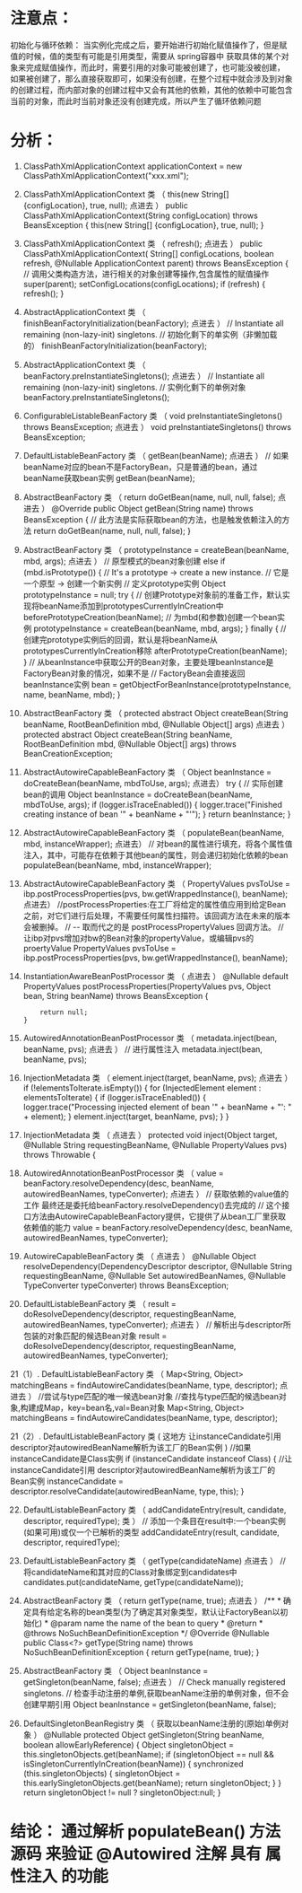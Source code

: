 # 注意点：
初始化与循环依赖：
    当实例化完成之后，要开始进行初始化赋值操作了，但是赋值的时候，值的类型有可能是引用类型，需要从 spring容器中 获取具体的某个对象来完成赋值操作，而此时，需要引用的对象可能被创建了，也可能没被创建，
    如果被创建了，那么直接获取即可，如果没有创建，在整个过程中就会涉及到对象的创建过程，而内部对象的创建过程中又会有其他的依赖，其他的依赖中可能包含当前的对象，而此时当前对象还没有创建完成，所以产生了循环依赖问题

# 分析：
1. ClassPathXmlApplicationContext applicationContext = new ClassPathXmlApplicationContext("xxx.xml");


2. ClassPathXmlApplicationContext 类 （ this(new String[] {configLocation}, true, null); 点进去 ）
        public ClassPathXmlApplicationContext(String configLocation) throws BeansException {
        		this(new String[] {configLocation}, true, null);
        }


3. ClassPathXmlApplicationContext 类 （ refresh(); 点进去 ）
        public ClassPathXmlApplicationContext(
        	String[] configLocations, boolean refresh, @Nullable ApplicationContext parent)
        	throws BeansException {
        // 调用父类构造方法，进行相关的对象创建等操作,包含属性的赋值操作
        super(parent);
        setConfigLocations(configLocations);
        if (refresh) {
        	refresh();
        }


4. AbstractApplicationContext 类 （ finishBeanFactoryInitialization(beanFactory); 点进去 ）
        // Instantiate all remaining (non-lazy-init) singletons.
        // 初始化剩下的单实例（非懒加载的）
        finishBeanFactoryInitialization(beanFactory);


5. AbstractApplicationContext 类 （ beanFactory.preInstantiateSingletons(); 点进去 ）
        // Instantiate all remaining (non-lazy-init) singletons.
        // 实例化剩下的单例对象
        beanFactory.preInstantiateSingletons();


6. ConfigurableListableBeanFactory 类 （ void preInstantiateSingletons() throws BeansException; 点进去 ）
        void preInstantiateSingletons() throws BeansException;


7. DefaultListableBeanFactory 类 （ getBean(beanName); 点进去 ）
        // 如果beanName对应的bean不是FactoryBean，只是普通的bean，通过beanName获取bean实例
        getBean(beanName);


8. AbstractBeanFactory 类 （ return doGetBean(name, null, null, false); 点进去 ）
        @Override
        public Object getBean(String name) throws BeansException {
        	// 此方法是实际获取bean的方法，也是触发依赖注入的方法
        	return doGetBean(name, null, null, false);
        }


9. AbstractBeanFactory 类 （ prototypeInstance = createBean(beanName, mbd, args); 点进去 ）
        // 原型模式的bean对象创建
        else if (mbd.isPrototype()) {
        	// It's a prototype -> create a new instance.
        	// 它是一个原型 -> 创建一个新实例
        	// 定义prototype实例
        	Object prototypeInstance = null;
        	try {
        		// 创建Prototype对象前的准备工作，默认实现将beanName添加到prototypesCurrentlyInCreation中
        		beforePrototypeCreation(beanName);
        		// 为mbd(和参数)创建一个bean实例
        		prototypeInstance = createBean(beanName, mbd, args);
        	}
        	finally {
        		// 创建完prototype实例后的回调，默认是将beanName从prototypesCurrentlyInCreation移除
        		afterPrototypeCreation(beanName);
        	}
        	// 从beanInstance中获取公开的Bean对象，主要处理beanInstance是FactoryBean对象的情况，如果不是
        	// FactoryBean会直接返回beanInstance实例
        	bean = getObjectForBeanInstance(prototypeInstance, name, beanName, mbd);
        }


10. AbstractBeanFactory 类 （ protected abstract Object createBean(String beanName, RootBeanDefinition mbd, @Nullable Object[] args) 点进去 ）
        protected abstract Object createBean(String beanName, RootBeanDefinition mbd, @Nullable Object[] args)
        			throws BeanCreationException;


11. AbstractAutowireCapableBeanFactory 类 （ Object beanInstance = doCreateBean(beanName, mbdToUse, args); 点进去）
        try {
        	// 实际创建bean的调用
        	Object beanInstance = doCreateBean(beanName, mbdToUse, args);
        	if (logger.isTraceEnabled()) {
        		logger.trace("Finished creating instance of bean '" + beanName + "'");
        	}
        	return beanInstance;
        }


12. AbstractAutowireCapableBeanFactory 类 （ populateBean(beanName, mbd, instanceWrapper); 点进去）
        // 对bean的属性进行填充，将各个属性值注入，其中，可能存在依赖于其他bean的属性，则会递归初始化依赖的bean
        populateBean(beanName, mbd, instanceWrapper);


13. AbstractAutowireCapableBeanFactory 类 （ PropertyValues pvsToUse = ibp.postProcessProperties(pvs, bw.getWrappedInstance(), beanName); 点进去）
        //postProcessProperties:在工厂将给定的属性值应用到给定Bean之前，对它们进行后处理，不需要任何属性扫描符。该回调方法在未来的版本会被删掉。
        // -- 取而代之的是 postProcessPropertyValues 回调方法。
        // 让ibp对pvs增加对bw的Bean对象的propertyValue，或编辑pvs的proertyValue
        PropertyValues pvsToUse = ibp.postProcessProperties(pvs, bw.getWrappedInstance(), beanName);


14. InstantiationAwareBeanPostProcessor 类 （ 点进去 ）
        @Nullable
        default PropertyValues postProcessProperties(PropertyValues pvs, Object bean, String beanName)
        		throws BeansException {

        	return null;
        }


15. AutowiredAnnotationBeanPostProcessor 类 （  metadata.inject(bean, beanName, pvs); 点进去 ）
        // 进行属性注入
        metadata.inject(bean, beanName, pvs);


16. InjectionMetadata 类 （ element.inject(target, beanName, pvs); 点进去 ）
		if (!elementsToIterate.isEmpty()) {
			for (InjectedElement element : elementsToIterate) {
				if (logger.isTraceEnabled()) {
					logger.trace("Processing injected element of bean '" + beanName + "': " + element);
				}
				element.inject(target, beanName, pvs);
			}
		}


17. InjectionMetadata 类  （ 点进去 ）
        protected void inject(Object target, @Nullable String requestingBeanName, @Nullable PropertyValues pvs)
                throws Throwable {


18. AutowiredAnnotationBeanPostProcessor 类 （ value = beanFactory.resolveDependency(desc, beanName, autowiredBeanNames, typeConverter); 点进去 ）
        // 获取依赖的value值的工作  最终还是委托给beanFactory.resolveDependency()去完成的
        // 这个接口方法由AutowireCapableBeanFactory提供，它提供了从bean工厂里获取依赖值的能力
        value = beanFactory.resolveDependency(desc, beanName, autowiredBeanNames, typeConverter);


19. AutowireCapableBeanFactory 类 （ 点进去 ）
        @Nullable
        Object resolveDependency(DependencyDescriptor descriptor, @Nullable String requestingBeanName,
			@Nullable Set<String> autowiredBeanNames, @Nullable TypeConverter typeConverter) throws BeansException;


20. DefaultListableBeanFactory 类 （ result = doResolveDependency(descriptor, requestingBeanName, autowiredBeanNames, typeConverter); 点进去 ）
        // 解析出与descriptor所包装的对象匹配的候选Bean对象
        result = doResolveDependency(descriptor, requestingBeanName, autowiredBeanNames, typeConverter);


21（1）. DefaultListableBeanFactory 类 （ Map<String, Object> matchingBeans = findAutowireCandidates(beanName, type, descriptor); 点进去 ）
        //尝试与type匹配的唯一候选bean对象
        //查找与type匹配的候选bean对象,构建成Map，key=bean名,val=Bean对象
        Map<String, Object> matchingBeans = findAutowireCandidates(beanName, type, descriptor);

21（2）. DefaultListableBeanFactory 类 ( 这地方 让instanceCandidate引用 descriptor对autowiredBeanName解析为该工厂的Bean实例 )
        //如果instanceCandidate是Class实例
        if (instanceCandidate instanceof Class) {
        	//让instanceCandidate引用 descriptor对autowiredBeanName解析为该工厂的Bean实例
        	instanceCandidate = descriptor.resolveCandidate(autowiredBeanName, type, this);
        }


22. DefaultListableBeanFactory 类 （ addCandidateEntry(result, candidate, descriptor, requiredType); 类 ）
        // 添加一个条目在result中:一个bean实例(如果可用)或仅一个已解析的类型
        addCandidateEntry(result, candidate, descriptor, requiredType);


23. DefaultListableBeanFactory 类 （ getType(candidateName) 点进去 ）
        // 将candidateName和其对应的Class对象绑定到candidates中
        candidates.put(candidateName, getType(candidateName));


24. AbstractBeanFactory 类 （ return getType(name, true); 点进去 ）
        /**
         * 确定具有给定名称的bean类型(为了确定其对象类型，默认让FactoryBean以初始化)
         * @param name the name of the bean to query
         * @return
         * @throws NoSuchBeanDefinitionException
         */
        @Override
        @Nullable
        public Class<?> getType(String name) throws NoSuchBeanDefinitionException {
        	return getType(name, true);
        }


25. AbstractBeanFactory 类 （ Object beanInstance = getSingleton(beanName, false); 点进去 ）
		// Check manually registered singletons.
		// 检查手动注册的单例,获取beanName注册的单例对象，但不会创建早期引用
		Object beanInstance = getSingleton(beanName, false);


26. DefaultSingletonBeanRegistry 类 （ 获取以beanName注册的(原始)单例对象 ）
        @Nullable
        protected Object getSingleton(String beanName, boolean allowEarlyReference) {
        	Object singletonObject = this.singletonObjects.get(beanName);
        	if (singletonObject == null && isSingletonCurrentlyInCreation(beanName)) {
        			synchronized (this.singletonObjects) {
        				singletonObject = this.earlySingletonObjects.get(beanName);
        				return singletonObject;
        			}
        		}
        	return singletonObject != null ? singletonObject:null;
        }




# 结论： 通过解析 populateBean() 方法源码 来验证 @Autowired 注解 具有 属性注入 的功能







